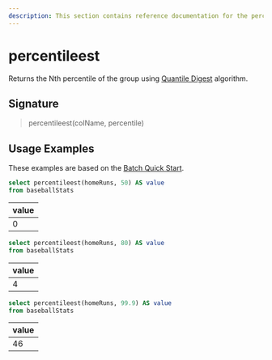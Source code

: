 ```yaml
---
description: This section contains reference documentation for the percentileest function.
---
```


# percentileest

Returns the Nth percentile of the group using [Quantile Digest](https://github.com/airlift/airlift/blob/master/stats/src/main/java/io/airlift/stats/QuantileDigest.java) algorithm.

## Signature

> percentileest(colName, percentile)

## Usage Examples

These examples are based on the [Batch Quick Start](../../basics/getting-started/quick-start.md#batch).

```sql
select percentileest(homeRuns, 50) AS value
from baseballStats 
```

| value |
| ----- |
| 0     |

```sql
select percentileest(homeRuns, 80) AS value
from baseballStats 
```

| value |
| ----- |
| 4     |

```sql
select percentileest(homeRuns, 99.9) AS value
from baseballStats 
```

| value |
| ----- |
| 46    |
